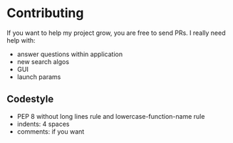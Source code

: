 # Contributing
If you want to help my project grow, you are free to send PRs. I really need help with:
 - answer questions within application
 - new search algos
 - GUI
 - launch params
 ## Codestyle
  - PEP 8 without long lines rule and lowercase-function-name rule
  - indents: 4 spaces
  - comments: if you want
